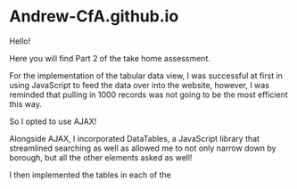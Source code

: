 # Andrew-CfA.github.io

Hello!

Here you will find Part 2 of the take home assessment.

For the implementation of the tabular data view, I was successful at first in using JavaScript to feed the data over into the website, however, I was reminded that pulling in 1000 records was not going to be the most efficient this way. 

So I opted to use AJAX!

Alongside AJAX, I incorporated DataTables, a JavaScript library that streamlined searching as well as allowed me to not only narrow down by borough, but all the other elements asked as well!

I then implemented the tables in each of the 